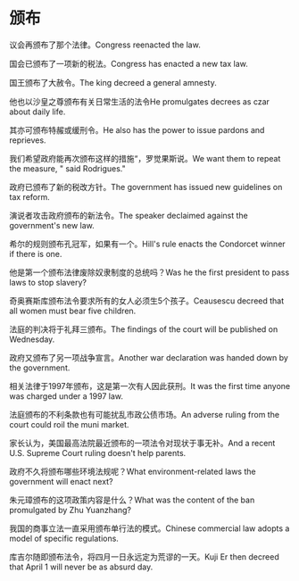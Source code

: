 # 颁布

<p><span class="chinese">议会再颁布了那个法律。</span><span class="english">Congress reenacted the law.</span></p>

<p><span class="chinese">国会已颁布了一项新的税法。</span><span class="english">Congress has enacted a new tax law.</span></p>

<p><span class="chinese">国王颁布了大赦令。</span><span class="english">The king decreed a general amnesty.</span></p>

<p><span class="chinese">他也以沙皇之尊颁布有关日常生活的法令</span><span class="english">He promulgates decrees as czar about daily life.</span></p>

<p><span class="chinese">其亦可颁布特赧或缓刑令。</span><span class="english">He also has the power to issue pardons and reprieves.</span></p>

<p><span class="chinese">我们希望政府能再次颁布这样的措施“，罗觉果斯说。</span><span class="english">We want them to repeat the measure, " said Rodrigues."</span></p>

<p><span class="chinese">政府已颁布了新的税改方针。</span><span class="english">The government has issued new guidelines on tax reform.</span></p>

<p><span class="chinese">演说者攻击政府颁布的新法令。</span><span class="english">The speaker declaimed against the government's new law.</span></p>

<p><span class="chinese">希尔的规则颁布孔冠军，如果有一个。</span><span class="english">Hill's rule enacts the Condorcet winner if there is one.</span></p>

<p><span class="chinese">他是第一个颁布法律废除奴隶制度的总统吗？</span><span class="english">Was he the first president to pass laws to stop slavery?</span></p>

<p><span class="chinese">奇奥赛斯库颁布法令要求所有的女人必须生5个孩子。</span><span class="english">Ceausescu decreed that all women must bear five children.</span></p>

<p><span class="chinese">法庭的判决将于礼拜三颁布。</span><span class="english">The findings of the court will be published on Wednesday.</span></p>

<p><span class="chinese">政府又颁布了另一项战争宣言。</span><span class="english">Another war declaration was handed down by the government.</span></p>

<p><span class="chinese">相关法律于1997年颁布，这是第一次有人因此获刑。</span><span class="english">It was the first time anyone was charged under a 1997 law.</span></p>

<p><span class="chinese">法庭颁布的不利条款也有可能扰乱市政公债市场。</span><span class="english">An adverse ruling from the court could roil the muni market.</span></p>

<p><span class="chinese">家长认为，美国最高法院最近颁布的一项法令对现状于事无补。</span><span class="english">And a recent U.S. Supreme Court ruling doesn't help parents.</span></p>

<p><span class="chinese">政府不久将颁布哪些环境法规呢？</span><span class="english">What environment-related laws the government will enact next?</span></p>

<p><span class="chinese">朱元璋颁布的这项政策内容是什么？</span><span class="english">What was the content of the ban promulgated by Zhu Yuanzhang?</span></p>

<p><span class="chinese">我国的商事立法一直采用颁布单行法的模式。</span><span class="english">Chinese commercial law adopts a model of specific regulations.</span></p>

<p><span class="chinese">库吉尔随即颁布法令，将四月一日永远定为荒谬的一天。</span><span class="english">Kuji Er then decreed that April 1 will never be as absurd day.</span></p>

